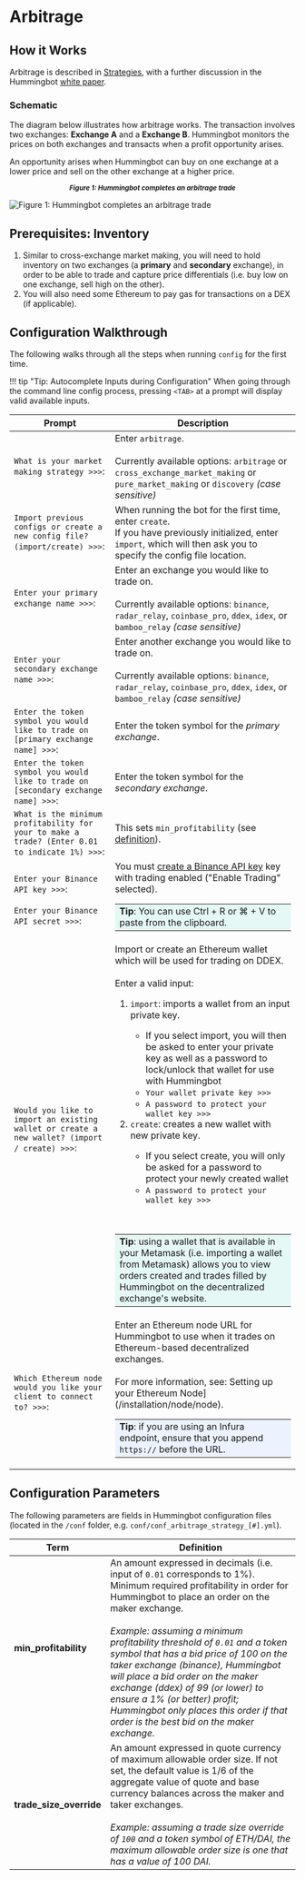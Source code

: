 # Arbitrage

## How it Works

Arbitrage is described in [Strategies](/strategies/), with a further discussion in the Hummingbot [white paper](https://hummingbot.io/whitepaper.pdf).

### Schematic

The diagram below illustrates how arbitrage works.  The transaction involves two exchanges: **Exchange A** and a **Exchange B**. Hummingbot monitors the prices on both exchanges and transacts when a profit opportunity arises.

An opportunity arises when Hummingbot can buy on one exchange at a lower price and sell on the other exchange at a higher price.

<small><center>***Figure 1: Hummingbot completes an arbitrage trade***</center></small>

![Figure 1: Hummingbot completes an arbitrage trade](/assets/img/arbitrage.png)

## Prerequisites: Inventory

1. Similar to cross-exchange market making, you will need to hold inventory on two exchanges (a **primary** and **secondary** exchange), in order to be able to trade and capture price differentials (i.e. buy low on one exchange, sell high on the other).
2. You will also need some Ethereum to pay gas for transactions on a DEX (if applicable).

## Configuration Walkthrough

The following walks through all the steps when running `config` for the first time.

!!! tip "Tip: Autocomplete Inputs during Configuration"
    When going through the command line config process, pressing `<TAB>` at a prompt will display valid available inputs.

| Prompt | Description |
|-----|-----|
| `What is your market making strategy >>>`: | Enter `arbitrage`.<br/><br/>Currently available options: `arbitrage` or `cross_exchange_market_making` or `pure_market_making` or `discovery` *(case sensitive)* |
| `Import previous configs or create a new config file? (import/create) >>>`: | When running the bot for the first time, enter `create`. <br/>If you have previously initialized, enter `import`, which will then ask you to specify the config file location. |
| `Enter your primary exchange name >>>`: | Enter an exchange you would like to trade on.<br/><br/>Currently available options: `binance`, `radar_relay`, `coinbase_pro`, `ddex`, `idex`, or `bamboo_relay` *(case sensitive)* |
| `Enter your secondary exchange name >>>`: | Enter another exchange you would like to trade on.<br/><br/>Currently available options: `binance`, `radar_relay`, `coinbase_pro`, `ddex`, `idex`, or `bamboo_relay` *(case sensitive)* |
| `Enter the token symbol you would like to trade on [primary exchange name] >>>`: | Enter the token symbol for the *primary exchange*. |
| `Enter the token symbol you would like to trade on [secondary exchange name] >>>`: | Enter the token symbol for the *secondary exchange*. |
| `What is the minimum profitability for your to make a trade? (Enter 0.01 to indicate 1%) >>>`: | This sets `min_profitability` (see [definition](/strategies/arbitrage/#configuration-parameters)). |
| `Enter your Binance API key >>>`:<br/><br/>`Enter your Binance API secret >>>`: | You must [create a Binance API key](https://docs.hummingbot.io/connectors/binance/) key with trading enabled ("Enable Trading" selected).<br/><table><tbody><tr><td bgcolor="#e5f8f6">**Tip**: You can use Ctrl + R or ⌘ + V to paste from the clipboard.</td></tr></tbody></table> |
| `Would you like to import an existing wallet or create a new wallet? (import / create) >>>`: | Import or create an Ethereum wallet which will be used for trading on DDEX.<br/><br/>Enter a valid input:<ol><li>`import`: imports a wallet from an input private key.</li><ul><li>If you select import, you will then be asked to enter your private key as well as a password to lock/unlock that wallet for use with Hummingbot</li><li>`Your wallet private key >>>`</li><li>`A password to protect your wallet key >>>`</li></ul><li>`create`: creates a new wallet with new private key.</li><ul><li>If you select create, you will only be asked for a password to protect your newly created wallet</li><li>`A password to protect your wallet key >>>`</li></ul></ol><br/><table><tbody><tr><td bgcolor="#e5f8f6">**Tip**: using a wallet that is available in your Metamask (i.e. importing a wallet from Metamask) allows you to view orders created and trades filled by Hummingbot on the decentralized exchange's website.</td></tr></tbody></table> |
| `Which Ethereum node would you like your client to connect to? >>>`: | Enter an Ethereum node URL for Hummingbot to use when it trades on Ethereum-based decentralized exchanges.<br /><br />For more information, see: Setting up your Ethereum Node](/installation/node/node).<table><tbody><tr><td bgcolor="#ecf3ff">**Tip**: if you are using an Infura endpoint, ensure that you append `https://` before the URL.</td></tr></tbody></table> |

## Configuration Parameters

The following parameters are fields in Hummingbot configuration files (located in the `/conf` folder, e.g. `conf/conf_arbitrage_strategy_[#].yml`).

| Term | Definition |
|------|------------|
| **min_profitability** | An amount expressed in decimals (i.e. input of `0.01` corresponds to 1%).<br/>Minimum required profitability in order for Hummingbot to place an order on the maker exchange. <br/><br/>*Example: assuming a minimum profitability threshold of `0.01` and a token symbol that has a bid price of 100 on the taker exchange (binance), Hummingbot will place a bid order on the maker exchange (ddex) of 99 (or lower) to ensure a 1% (or better) profit; Hummingbot only places this order if that order is the best bid on the maker exchange.*
| **trade_size_override** | An amount expressed in quote currency of maximum allowable order size.  If not set, the default value is 1/6 of the aggregate value of quote and base currency balances across the maker and taker exchanges.<br/><br/>*Example: assuming a trade size override of `100` and a token symbol of ETH/DAI, the maximum allowable order size is one that has a value of 100 DAI.*

